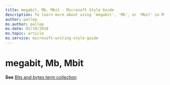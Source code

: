 ```yaml
---
title: megabit, Mb, Mbit - Microsoft Style Guide
description: To learn more about using 'megabit', 'Mb', or 'Mbit' in Microsoft documents, see 'Bits and bytes term collection.'
author: pallep
ms.author: pallep
ms.date: 01/19/2018
ms.topic: article
ms.service: microsoft-writing-style-guide
---
```


# megabit, Mb, Mbit

**See** [Bits and bytes term collection](~/a-z-word-list-term-collections/term-collections/bits-bytes-terms.md)
